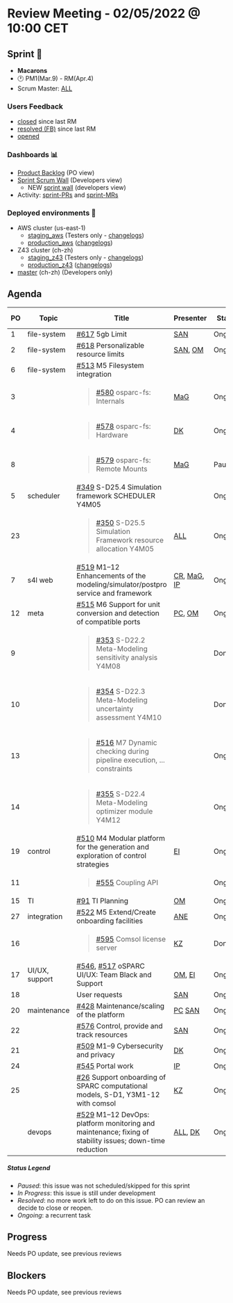# Review Meeting - 02/05/2022 @ 10:00 CET

## Sprint 🏃

- **Macarons**
- 🕐 PM1(Mar.9) - RM(Apr.4)
- Scrum Master: [ALL]

### Users Feedback

- [closed](https://github.com/ITISFoundation/osparc-issues/issues?q=is%3Aissue+sort%3Areactions+state%3Aclosed+updated%3A%3E%3D2022-03-09) since last RM
- [resolved (FB)](https://z43.manuscript.com/f/filters/?ixProject=45&ixStatus=0&maxrecords=50&resolvedInLast=3&sColumns=Category-Favorite-Case-TitleComment-Area-Priority-Status-DateResolved-DateOpened-OpenedBy&sSorts=LastUpdated.descending-Priority&sView=grid-flat) since last RM
- [opened](https://github.com/ITISFoundation/osparc-issues/issues?q=is%3Aissue+is%3Aopen+sort%3Areactions)

### Dashboards 📊

- [Product Backlog](https://github.com/orgs/ITISFoundation/projects/3) (PO view)
- [Sprint Scrum Wall](https://app.zenhub.com/workspaces/osparc---scrum-wall-5c9260f3d76ef51f6b0fe78d/board?repos=118596920,174557929,151701223,135289610,118910047,181836792,167586968) (Developers view)
  - NEW [sprint wall](https://github.com/orgs/ITISFoundation/projects/9) (developers view)
- Activity: [sprint-PRs] and [sprint-MRs]

### Deployed environments 🚀

- AWS cluster (us-east-1)
  - [staging_aws](https://staging.osparc.io) (Testers only - [changelogs])
  - [production_aws](https://osparc.io) ([changelogs])
- Z43 cluster (ch-zh)
  - [staging_z43](http://osparc-staging.speag.com) (Testers only - [changelogs])
  - [production_z43](http://osparc.speag.com) ([changelogs])
- [master](https://osparc-master.speag.com) (ch-zh) (Developers only)

## Agenda

| PO  | Topic          | Title                                                                                                     | Presenter    | Status  | Duration | Start-Time |
| --- | -------------- | --------------------------------------------------------------------------------------------------------- | ------------ | ------- | -------- | ---------- |
| 1   | file-system    | [#617] 5gb Limit                                                                                          | [SAN]        | Ongoing | 5m       |            |
| 2   | file-system    | [#618] Personalizable resource limits                                                                     |  [SAN], [OM] | Ongoing | 5m       |            |
| 6   | file-system    | [#513] M5 Filesystem integration                                                                          |              |         |          |            |
| 3   |                | <blockquote>[#580] osparc-fs: Internals</blockquote>                                                      | [MaG]        | Ongoing | 1m       |            |
| 4   |                | <blockquote> [#578] osparc-fs: Hardware</blockquote>                                                      | [DK]         | Ongoing | 2m       |            |
| 8   |                | <blockquote> [#579] osparc-fs: Remote Mounts</blockquote>                                                 |   [MaG]      | Paused  | 0m       |            |
| 5   | scheduler      | [#349] S-D25.4 Simulation framework SCHEDULER Y4M05                                                       |              | Ongoing |          |            |
| 23  |                | <blockquote>[#350] S-D25.5 Simulation Framework resource allocation Y4M05 </blockquote>                   |   [ALL]      | Ongoing | 4m       |            |
| 7   | s4l web        | [#519] M1–12 Enhancements of the modeling/simulator/postpro service and framework                         | [CR], [MaG], [IP]  | Ongoing | 10m |            |
| 12  | meta           | [#515] M6 Support for unit conversion and detection of compatible ports                                   | [PC], [OM]   | Ongoing | 5m       |            |
| 9   |                | <blockquote> [#353] S-D22.2 Meta-Modeling sensitivity analysis Y4M08 </blockquote>                        |              | Done    |          |   
| 10  |                | <blockquote>[#354] S-D22.3 Meta-Modeling uncertainty assessment Y4M10</blockquote>                        |              | Done    |          |            |
| 13  |                | <blockquote>[#516] M7 Dynamic checking during pipeline execution, ... constraints</blockquote>            |              | Ongoing |          |            |
| 14  |                | <blockquote>[#355] S-D22.4 Meta-Modeling optimizer module Y4M12</blockquote>                              |              | Ongoing |          |            |
| 19  | control        | [#510] M4 Modular platform for the generation and exploration of control strategies                       | [EI]         | Ongoing |          |            |
| 11  |                | <blockquote>[#555] Coupling API</blockquote>                                                              |              | Ongoing | 1m       |            |
| 15  | TI             | [#91] TI Planning                                                                                         | [OM]         | Ongoing | 2m       |            |
| 27  | integration    | [#522] M5 Extend/Create onboarding facilities                                                             | [ANE]        | Ongoing | 6m       |            |
| 16  |                | <blockquote>[#595] Comsol license server</blockquote>                                                     | [KZ]         | Done | 1m       |            |
| 17  | UI/UX, support | [#546], [#517] oSPARC UI/UX: Team Black and Support                                                       | [OM], [EI]   | Ongoing | 5m       |            |
| 18  |                | User requests                                                                                             | [SAN]        | Ongoing | 0m       |            |
| 20  | maintenance    | [#428] Maintenance/scaling of the platform                                                                | [PC] [SAN]   | Ongoing | 5m       |            |
| 22  |                | [#576] Control, provide and track resources                                                               | [SAN]        | Ongoing | 0m       |            |
| 21  |                | [#509] M1–9 Cybersecurity and privacy                                                                     | [DK]         | Ongoing | 2m       |            |
| 24  |                | [#545] Portal work                                                                                        | [IP]         | Ongoing | 3m       |            |
| 25  |                | [#26] Support onboarding of SPARC computational models, S-D1, Y3M1-12    with comsol                      | [KZ]         | Ongoing | 0m       |            |
|     | devops         | [#529] M1–12 DevOps: platform monitoring and maintenance; fixing of stability issues; down-time reduction | [ALL], [DK]  | Ongoing | 8m       |            |

##### Status Legend

- _Paused_: this issue was not scheduled/skipped for this sprint
- _In Progress_: this issue is still under development
- _Resolved_: no more work left to do on this issue. PO can review an decide to close or reopen.
- _Ongoing_: a recurrent task

[online]: http://status.osparc.io/
[operational]: https://git.speag.com/oSparc/e2e-testing/-/pipelines
[performant]: https://git.speag.com/oSparc/e2e-portal-testing/-/pipelines

## Progress

Needs PO update, see previous reviews

## Blockers

Needs PO update, see previous reviews

<!--References PLEASE KEEP ALPHABETICAL ORDER!!! -->

[all]: https://github.com/Surfict
[ane]: https://github.com/GitHK
[bl]: https://github.com/dyollb
[dk]: https://github.com/mrnicegyu11
[cr]: https://github.com/colinRawlings
[ip]: https://github.com/ignapas
[kz]: https://github.com/KZzizzle
[mag]: https://github.com/mguidon
[om]: https://github.com/odeimaiz
[pc]: https://github.com/pcrespov
[san]: https://github.com/sanderegg
[syr]: https://zmt.swiss/about/about-zmt/all-staff/reboux-sylvain/
[tn]: https://itis.swiss/who-we-are/staff-members/all-staff/newton-taylor/
[ei]: https://github.com/elisabettai
[j-d4]: https://github.com/ITISFoundation/osparc-issues/issues/62
[j-d7.a]: https://github.com/ITISFoundation/osparc-issues/issues/21
[j-d35]: https://github.com/ITISFoundation/osparc-issues/issues/31
[j-d33]: https://github.com/ITISFoundation/osparc-issues/issues/33
[j-d20]: https://github.com/ITISFoundation/osparc-issues/issues/48
[j-d21]: https://github.com/ITISFoundation/osparc-simcore/issues/1065
[j-d28.a]: https://github.com/ITISFoundation/osparc-simcore/issues/1066
[j-d29]: https://github.com/ITISFoundation/osparc-issues/issues/37
[s-d2]: https://github.com/ITISFoundation/osparc-simcore/issues/1069
[s-d18]: https://github.com/ITISFoundation/osparc-issues/issues/9
[s-d7]: https://github.com/ITISFoundation/osparc-issues/issues/21
[s-d10]: https://github.com/ITISFoundation/osparc-issues/issues/18
[s-d22]: https://github.com/ITISFoundation/osparc-issues/issues/5
[s-d12]: https://github.com/ITISFoundation/osparc-issues/issues/16
[s-d15]: https://github.com/ITISFoundation/osparc-issues/issues/12
[s-d12]: https://github.com/ITISFoundation/osparc-issues/issues/16
[s-d6]: https://github.com/ITISFoundation/osparc-issues/issues/22
[s-d5]: https://github.com/ITISFoundation/osparc-issues/issues/23
[s-d21]: https://github.com/ITISFoundation/osparc-issues/issues/6
[s-d4]: https://github.com/ITISFoundation/osparc-issues/issues/24
[s-d1]: https://github.com/ITISFoundation/osparc-issues/issues/26
[s-d26]: https://github.com/ITISFoundation/osparc-issues/issues/332
[s-d27.2]: https://github.com/ITISFoundation/osparc-issues/issues/357
[n-d1]: https://github.com/ITISFoundation/osparc-issues/issues/68
[n-d2]: https://github.com/ITISFoundation/osparc-issues/issues/91
[tb-backlog]: https://github.com/ITISFoundation/osparc-issues/projects/4
[z43-backlog]: https://z43.fogbugz.com/f/filters/1112/osparc-cases
[sprint-prs]: https://github.com/pulls?page=1&q=is%3Apr+archived%3Afalse+user%3AITISFoundation+closed%3A%3E2021-11-15
[sprint-mrs]: https://git.speag.com/groups/oSparc/-/merge_requests?scope=all&utf8=%E2%9C%93&state=all
[changelogs]: https://github.com/ITISFoundation/osparc-simcore/releases

[#26]: https://github.com/ITISFoundation/osparc-issues/issues/26
[#91]: https://github.com/ITISFoundation/osparc-issues/issues/91
[#232]: https://github.com/ITISFoundation/osparc-issues/issues/232
[#349]: https://github.com/ITISFoundation/osparc-issues/issues/349
[#350]: https://github.com/ITISFoundation/osparc-issues/issues/350
[#353]: https://github.com/ITISFoundation/osparc-issues/issues/353
[#354]: https://github.com/ITISFoundation/osparc-issues/issues/354
[#355]: https://github.com/ITISFoundation/osparc-issues/issues/355
[#428]: https://github.com/ITISFoundation/osparc-issues/issues/428
[#509]: https://github.com/ITISFoundation/osparc-issues/issues/509
[#510]: https://github.com/ITISFoundation/osparc-issues/issues/510
[#513]: https://github.com/ITISFoundation/osparc-issues/issues/513
[#515]: https://github.com/ITISFoundation/osparc-issues/issues/515
[#516]: https://github.com/ITISFoundation/osparc-issues/issues/516
[#517]: https://github.com/ITISFoundation/osparc-issues/issues/517
[#519]: https://github.com/ITISFoundation/osparc-issues/issues/519
[#522]: https://github.com/ITISFoundation/osparc-issues/issues/522
[#529]: https://github.com/ITISFoundation/osparc-issues/issues/529
[#545]: https://github.com/ITISFoundation/osparc-issues/issues/545
[#546]: https://github.com/ITISFoundation/osparc-issues/issues/546
[#555]: https://github.com/ITISFoundation/osparc-issues/issues/555
[#557]: https://github.com/ITISFoundation/osparc-issues/issues/557
[#576]: https://github.com/ITISFoundation/osparc-issues/issues/576
[#577]: https://github.com/ITISFoundation/osparc-issues/issues/577
[#578]: https://github.com/ITISFoundation/osparc-issues/issues/578
[#579]: https://github.com/ITISFoundation/osparc-issues/issues/579
[#580]: https://github.com/ITISFoundation/osparc-issues/issues/580
[#595]: https://github.com/ITISFoundation/osparc-issues/issues/595
[#617]: https://github.com/ITISFoundation/osparc-issues/issues/617
[#618]: https://github.com/ITISFoundation/osparc-issues/issues/618

[#2409]: https://github.com/ITISFoundation/osparc-simcore/issues/2409
